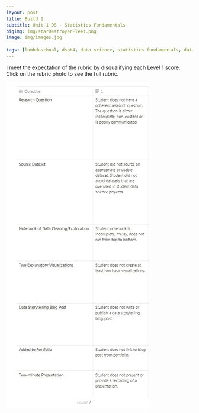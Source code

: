 ```yaml
---
layout: post
title: Build 1
subtitle: Unit 1 DS - Statistics Fundamentals
bigimg: img/starDestroyerFleet.png
image: img/images.jpg

tags: [lambdaschool, dspt4, data science, statistics fundamentals, data wrangling, linear algebra, build 1]
---
```



I meet the expectation of the rubric by disqualifying each Level 1 score. 
Click on the rubric photo to see the full rubric.

![](https://github.com/gomlfx/gomlfx.github.io/blob/master/img/rubric.png)
 

